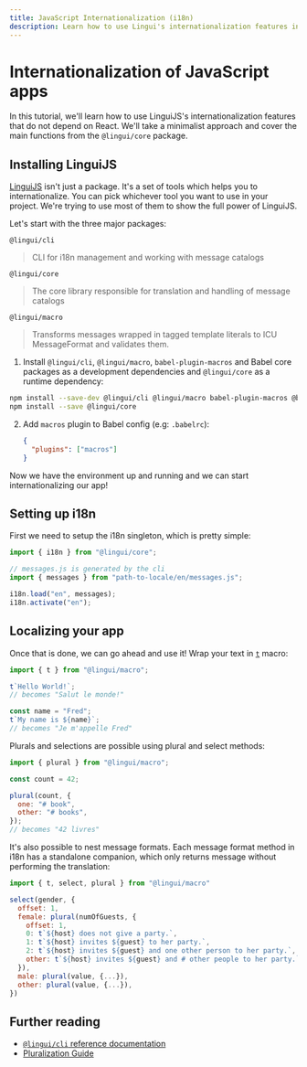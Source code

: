 ```yaml
---
title: JavaScript Internationalization (i18n)
description: Learn how to use Lingui's internationalization features in your vanilla JavaScript application
---
```


# Internationalization of JavaScript apps

In this tutorial, we'll learn how to use LinguiJS's internationalization features that do not depend on React. We'll take a minimalist approach and cover the main functions from the `@lingui/core` package.

## Installing LinguiJS

[LinguiJS](https://github.com/lingui/js-lingui) isn't just a package. It's a set of tools which helps you to internationalize. You can pick whichever tool you want to use in your project. We're trying to use most of them to show the full power of LinguiJS.

Let's start with the three major packages:

`@lingui/cli`

> CLI for i18n management and working with message catalogs

`@lingui/core`

> The core library responsible for translation and handling of message catalogs

`@lingui/macro`

> Transforms messages wrapped in tagged template literals to ICU MessageFormat and validates them.

1. Install `@lingui/cli`, `@lingui/macro`, `babel-plugin-macros` and Babel core packages as a development dependencies and `@lingui/core` as a runtime dependency:

```bash npm2yarn
npm install --save-dev @lingui/cli @lingui/macro babel-plugin-macros @babel/core
npm install --save @lingui/core
```

2.  Add `macros` plugin to Babel config (e.g: `.babelrc`):

    ```json
    {
      "plugins": ["macros"]
    }
    ```

Now we have the environment up and running and we can start internationalizing our app!

## Setting up i18n

First we need to setup the i18n singleton, which is pretty simple:

```js
import { i18n } from "@lingui/core";

// messages.js is generated by the cli
import { messages } from "path-to-locale/en/messages.js";

i18n.load("en", messages);
i18n.activate("en");
```

## Localizing your app

Once that is done, we can go ahead and use it! Wrap your text in [`t`](/docs/ref/macro.mdx#t) macro:

```js
import { t } from "@lingui/macro";

t`Hello World!`;
// becomes "Salut le monde!"

const name = "Fred";
t`My name is ${name}`;
// becomes "Je m'appelle Fred"
```

Plurals and selections are possible using plural and select methods:

```js
import { plural } from "@lingui/macro";

const count = 42;

plural(count, {
  one: "# book",
  other: "# books",
});
// becomes "42 livres"
```

It's also possible to nest message formats. Each message format method in i18n has a standalone companion, which only returns message without performing the translation:

```js
import { t, select, plural } from "@lingui/macro"

select(gender, {
  offset: 1,
  female: plural(numOfGuests, {
    offset: 1,
    0: t`${host} does not give a party.`,
    1: t`${host} invites ${guest} to her party.`,
    2: t`${host} invites ${guest} and one other person to her party.`,
    other: t`${host} invites ${guest} and # other people to her party.`
  }),
  male: plural(value, {...}),
  other: plural(value, {...}),
})
```

## Further reading

- [`@lingui/cli` reference documentation](/docs/ref/cli.md)
- [Pluralization Guide](/docs/guides/plurals.md)
